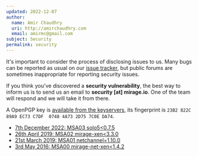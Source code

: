 ```yaml
---
updated: 2022-12-07
author:
  name: Amir Chaudhry
  uri: http://amirchaudhry.com
  email: amirmc@gmail.com
subject: Security
permalink: security
---
```


It's important to consider the process of disclosing issues to us. Many bugs
can be reported as usual on our [issue tracker][issues], but public forums are
sometimes inappropriate for reporting security issues.

If you think you've discovered a **security vulnerability**, the best way to
inform us is to send us an email to **security [at] mirage.io**.  One of the
team will respond and we will take it from there.

A OpenPGP key is [available from the keyservers](http://keys.mayfirst.org/pks/lookup?op=get&fingerprint=on&search=0x4A732D757C0EDA74), its fingerprint is `23B2 822C 89A9 EC73 C7DF  0748 4A73 2D75 7C0E DA74`.

- [7th December 2022: MSA03 solo5<0.7.5](/blog/MSA03)
- [26th April 2019: MSA02 mirage-xen<3.3.0](/blog/MSA02)
- [21st March 2019: MSA01 netchannel=1.10.0](/blog/MSA01)
- [3rd May 2016: MSA00 mirage-net-xen<1.4.2](/blog/MSA00)

[issues]: https://github.com/mirage/mirage/issues
